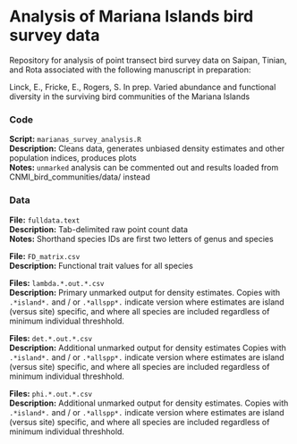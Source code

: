# Analysis of Mariana Islands bird survey data

Repository for analysis of point transect bird survey data on Saipan, Tinian, and Rota associated with the following manuscript in preparation:  
  
Linck, E., Fricke, E., Rogers, S. In prep. Varied abundance and functional diversity in the surviving bird communities of the Mariana Islands  
  
### Code  
**Script:** `marianas_survey_analysis.R`  
**Description:** Cleans data, generates unbiased density estimates and other population indices, produces plots  
**Notes:** `unmarked` analysis can be commented out and results loaded from CNMI_bird_communities/data/ instead  
  
### Data  
**File:** `fulldata.text`  
**Description:** Tab-delimited raw point count data  
**Notes:** Shorthand species IDs are first two letters of genus and species  
  
**File:** `FD_matrix.csv`  
**Description:**  Functional trait values for all species  
  
**Files:**  `lambda.*.out.*.csv`  
**Description:** Primary unmarked output for density estimates. Copies with `.*island*.` and / or `.*allspp*.` indicate version where 
estimates are island (versus site) specific, and where all species are included regardless of minimum individual threshhold. 
  
**Files:**  `det.*.out.*.csv`   
**Description:** Additional unmarked output for density estimates Copies with `.*island*.` and / or `.*allspp*.` indicate version where 
estimates are island (versus site) specific, and where all species are included regardless of minimum individual threshhold. 
  
**Files:** `phi.*.out.*.csv`   
**Description:** Additional unmarked output for density estimates. Copies with `.*island*.` and / or `.*allspp*.` indicate version where 
estimates are island (versus site) specific, and where all species are included regardless of minimum individual threshhold.   
  
